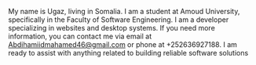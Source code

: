 My name is Ugaz, living in Somalia.
I am a student at Amoud University,
specifically in the Faculty of Software Engineering.
I am a developer specializing in websites and desktop systems.
If you need more information,
you can contact me via email at Abdihamiidmahamed46@gmail.com 
or phone at +252636927188. I am ready to assist with anything related to building reliable software solutions
